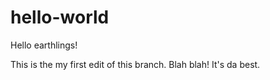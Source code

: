 # hello-world

Hello earthlings!

This is the my first edit of this branch. Blah blah! It's da best.
